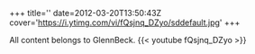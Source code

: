 +++
title=''
date=2012-03-20T13:50:43Z
cover='https://i.ytimg.com/vi/fQsjnq_DZyo/sddefault.jpg'
+++

All content belongs to GlennBeck.
{{< youtube fQsjnq_DZyo >}}
